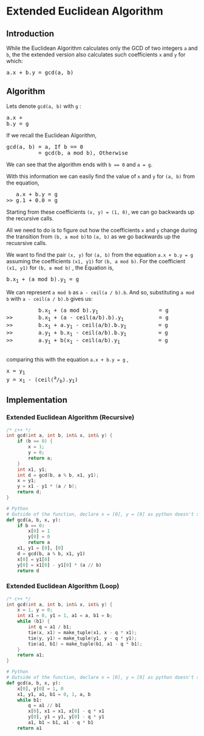 # Extended Euclidean Algorithm
## Introduction
While the Euclidean Algorithm calculates only the GCD of two integers `a` and `b`, the the extended version also calculates such coefficients `x` and `y` for which:
<pre>a.x + b.y = gcd(a, b)</pre>

## Algorithm
Lets denote `gcd(a, b)` with `g` : <pre>a.x + b.y = g</pre>
If we recall the Euclidean Algorithm, 

<pre>
gcd(a, b) = a, If b == 0
          = gcd(b, a mod b), Otherwise
</pre>
We can see that the algorithm ends with `b == 0` and `a = g`.

With this information we can easily find the value of `x` and `y` for `(a, b)` from the equation,
<pre>
   a.x + b.y = g
>> g.1 + 0.0 = g
</pre>
Starting from these coefficients `(x, y) = (1, 0)` , we can go backwards up the recursive calls.

All we need to do is to figure out how the coefficients `x` and `y` change during the transition from `(b, a mod b)` to `(a, b)` as we go backwards up the recusrsive calls.

We want to find the pair `(x, y)` for `(a, b)` from the equation `a.x + b.y = g` assuming the coefficients `(x1, y1)` for `(b, a mod b)`.
For the coefficient `(x1, y1)` for `(b, a mod b)` , the Equation is,  <pre>b.x<sub>1</sub> + (a mod b).y<sub>1</sub> = g</pre>

We can represent `a mod b` as `a - ceil(a / b).b`.  And so, substituting `a mod b` with `a - ceil(a / b).b` gives us:

<pre>
          b.x<sub>1</sub> + (a mod b).y<sub>1</sub>                   = g          
>>        b.x<sub>1</sub> + (a - ceil(a/b).b).y<sub>1</sub>           = g          
>>        b.x<sub>1</sub> + a.y<sub>1</sub> - ceil(a/b).b.y<sub>1</sub>          = g
>>        a.y<sub>1</sub> + b.x<sub>1</sub> - ceil(a/b).b.y<sub>1</sub>          = g
>>        a.y<sub>1</sub> + b(x<sub>1</sub> - ceil(a/b).y<sub>1</sub>            = g

</pre>
comparing this with the equation `a.x + b.y = g` ,
<pre>
x = y<sub>1</sub>
y = x<sub>1</sub> - (ceil(<sup>a</sup>/<sub>b</sub>).y<sub>1</sub>)
</pre>
## Implementation
### Extended Euclidean Algorithm (Recursive)
```c++
/* c++ */
int gcd(int a, int b, int& x, int& y) {
    if (b == 0) {
        x = 1;
        y = 0;
        return a;
    }
    int x1, y1;
    int d = gcd(b, a % b, x1, y1);
    x = y1;
    y = x1 - y1 * (a / b);
    return d;
}
```
```python
# Python
# Outside of the function, declare x = [0], y = [0] as python doesn't support pass-by-refference 
def gcd(a, b, x, y):
    if b == 0:
        x[0] = 1
        y[0] = 0
        return a
    x1, y1 = [0], [0]
    d = gcd(b, a % b, x1, y1)
    x[0] = y1[0]
    y[0] = x1[0] - y1[0] * (a // b)
    return d
```
### Extended Euclidean Algorithm (Loop)
```c++
/* c++ */
int gcd(int a, int b, int& x, int& y) {
    x = 1, y = 0;
    int x1 = 0, y1 = 1, a1 = a, b1 = b;
    while (b1) {
        int q = a1 / b1;
        tie(x, x1) = make_tuple(x1, x - q * x1);
        tie(y, y1) = make_tuple(y1, y - q * y1);
        tie(a1, b1) = make_tuple(b1, a1 - q * b1);
    }
    return a1;
}
```
```python
# Python
# Outside of the function, declare x = [0], y = [0] as python doesn't support pass-by-refference
def gcd(a, b, x, y):
    x[0], y[0] = 1, 0
    x1, y1, a1, b1 = 0, 1, a, b
    while b1:
        q = a1 // b1
        x[0], x1 = x1, x[0] - q * x1
        y[0], y1 = y1, y[0] - q * y1
        a1, b1 = b1, a1 - q * b1
    return a1
```
